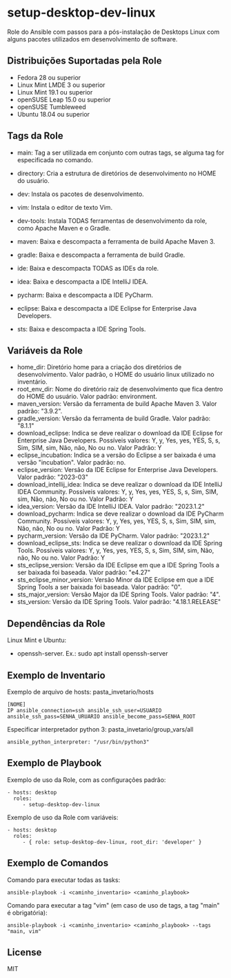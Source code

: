 setup-desktop-dev-linux
=========

Role do Ansible com passos para a pós-instalação de Desktops Linux com alguns pacotes utilizados em desenvolvimento de software.

Distribuições Suportadas pela Role
------------

- Fedora 28 ou superior
- Linux Mint LMDE 3 ou superior
- Linux Mint 19.1 ou superior
- openSUSE Leap 15.0 ou superior
- openSUSE Tumbleweed
- Ubuntu 18.04 ou superior


Tags da Role 
--------------

- main: Tag a ser utilizada em conjunto com outras tags, se alguma tag for especificada no comando.

- directory: Cria a estrutura de diretórios de desenvolvimento no HOME do usuário.
  
- dev: Instala os pacotes de desenvolvimento.
- vim: Instala o editor de texto Vim.

- dev-tools: Instala TODAS ferramentas de desenvolvimento da role, como Apache Maven e o Gradle.
- maven: Baixa e descompacta a ferramenta de build Apache Maven 3.
- gradle: Baixa e descompacta a ferramenta de build Gradle.

- ide: Baixa e descompacta TODAS as IDEs da role.
- idea: Baixa e descompacta a IDE IntelliJ IDEA.
- pycharm: Baixa e descompacta a IDE PyCharm.
- eclipse: Baixa e descompacta a IDE Eclipse for Enterprise Java Developers.
- sts: Baixa e descompacta a IDE Spring Tools.


Variáveis da Role 
--------------

- home_dir: Diretório home para a criação dos diretórios de desenvolvimento. Valor padrão, o HOME do usuário linux utilizado no inventário.
- root_env_dir: Nome do diretório raiz de desenvolvimento que fica dentro do HOME do usuário. Valor padrão: environment.
- maven_version: Versão da ferramenta de build Apache Maven 3. Valor padrão: "3.9.2".
- gradle_version: Versão da ferramenta de build Gradle. Valor padrão: "8.1.1"
- download_eclipse: Indica se deve realizar o download da IDE Eclipse for Enterprise Java Developers. Possíveis valores: Y, y, Yes, yes, YES, S, s, Sim, SIM, sim, Não, não, No ou no. Valor Padrão: Y
- eclipse_incubation: Indica se a versão do Eclipse a ser baixada é uma versão "incubation". Valor padrão: no.
- eclipse_version: Versão da IDE Eclipse for Enterprise Java Developers. Valor padrão: "2023-03"
- download_intellij_idea: Indica se deve realizar o download da IDE IntelliJ IDEA Community. Possíveis valores: Y, y, Yes, yes, YES, S, s, Sim, SIM, sim, Não, não, No ou no. Valor Padrão: Y
- idea_version: Versão da IDE IntelliJ IDEA. Valor padrão: "2023.1.2"
- download_pycharm: Indica se deve realizar o download da IDE PyCharm Community. Possíveis valores: Y, y, Yes, yes, YES, S, s, Sim, SIM, sim, Não, não, No ou no. Valor Padrão: Y
- pycharm_version: Versão da IDE PyCharm. Valor padrão: "2023.1.2"
- download_eclipse_sts: Indica se deve realizar o download da IDE Spring Tools. Possíveis valores: Y, y, Yes, yes, YES, S, s, Sim, SIM, sim, Não, não, No ou no. Valor Padrão: Y
- sts_eclipse_version: Versão da IDE Eclipse em que a IDE Spring Tools a ser baixada foi baseada. Valor padrão: "e4.27"
- sts_eclipse_minor_version: Versão Minor da IDE Eclipse em que a IDE Spring Tools a ser baixada foi baseada. Valor padrão: "0".
- sts_major_version: Versão Major da IDE Spring Tools. Valor padrão: "4".
- sts_version: Versão da IDE Spring Tools. Valor padrão: "4.18.1.RELEASE"


Dependências da Role 
--------------

Linux Mint e Ubuntu:

- openssh-server. Ex.: sudo apt install openssh-server


Exemplo de Inventario
----------------

Exemplo de arquivo de hosts: pasta_invetario/hosts

    [NOME]
    IP ansible_connection=ssh ansible_ssh_user=USUARIO ansible_ssh_pass=SENHA_URUARIO ansible_become_pass=SENHA_ROOT


Especificar interpretador python 3: pasta_invetario/group_vars/all

    ansible_python_interpreter: "/usr/bin/python3"


Exemplo de Playbook
----------------

Exemplo de uso da Role, com as configurações padrão:

    - hosts: desktop
      roles:
         - setup-desktop-dev-linux

Exemplo de uso da Role com variáveis:

    - hosts: desktop
      roles:
         - { role: setup-desktop-dev-linux, root_dir: 'developer' }


Exemplo de Comandos
----------------

Comando para executar todas as tasks:

    ansible-playbook -i <caminho_inventario> <caminho_playbook>

Comando para executar a tag "vim" (em caso de uso de tags, a tag "main" é obrigatória):

    ansible-playbook -i <caminho_inventario> <caminho_playbook> --tags "main, vim"


License
-------

MIT